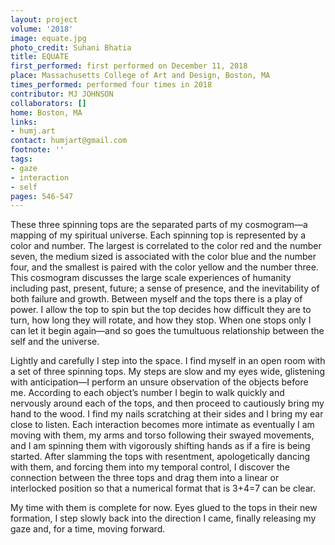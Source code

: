 ```yaml
---
layout: project
volume: '2018'
image: equate.jpg
photo_credit: Suhani Bhatia
title: EQUATE
first_performed: first performed on December 11, 2018
place: Massachusetts College of Art and Design, Boston, MA
times_performed: performed four times in 2018
contributor: MJ JOHNSON
collaborators: []
home: Boston, MA
links:
- humj.art
contact: humjart@gmail.com
footnote: ''
tags:
- gaze
- interaction
- self
pages: 546-547
---
```


These three spinning tops are the separated parts of my cosmogram—a mapping of my spiritual universe. Each spinning top is represented by a color and number. The largest is correlated to the color red and the number seven, the medium sized is associated with the color blue and the number four, and the smallest is paired with the color yellow and the number three. This cosmogram discusses the large scale experiences of humanity including past, present, future; a sense of presence, and the inevitability of both failure and growth. Between myself and the tops there is a play of power. I allow the top to spin but the top decides how difficult they are to turn, how long they will rotate, and how they stop. When one stops only I can let it begin again—and so goes the tumultuous relationship between the self and the universe.

Lightly and carefully I step into the space. I find myself in an open room with a set of three spinning tops. My steps are slow and my eyes wide, glistening with anticipation—I perform an unsure observation of the objects before me. According to each object’s number I begin to walk quickly and nervously around each of the tops, and then proceed to cautiously bring my hand to the wood. I find my nails scratching at their sides and I bring my ear close to listen. Each interaction becomes more intimate as eventually I am moving with them, my arms and torso following their swayed movements, and I am spinning them with vigorously shifting hands as if a fire is being started. After slamming the tops with resentment, apologetically dancing with them, and forcing them into my temporal control, I discover the connection between the three tops and drag them into a linear or interlocked position so that a numerical format that is 3+4=7 can be clear.

My time with them is complete for now. Eyes glued to the tops in their new formation, I step slowly back into the direction I came, finally releasing my gaze and, for a time, moving forward.
